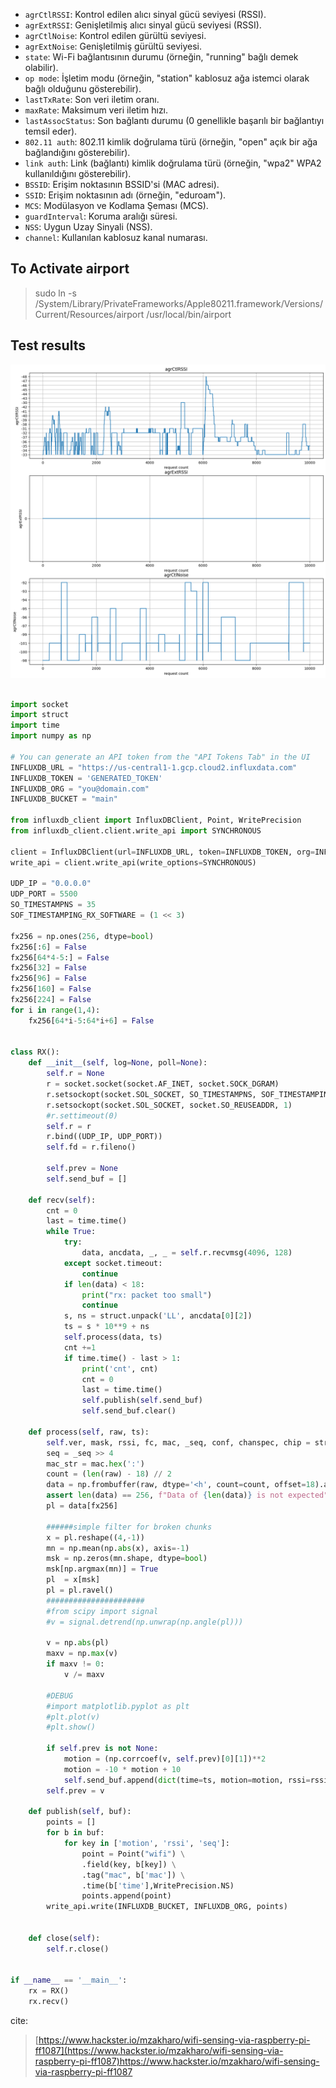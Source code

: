 - `agrCtlRSSI`: Kontrol edilen alıcı sinyal gücü seviyesi (RSSI).
- `agrExtRSSI`: Genişletilmiş alıcı sinyal gücü seviyesi (RSSI).
- `agrCtlNoise`: Kontrol edilen gürültü seviyesi.
- `agrExtNoise`: Genişletilmiş gürültü seviyesi.
- `state`: Wi-Fi bağlantısının durumu (örneğin, "running" bağlı demek olabilir).
- `op mode`: İşletim modu (örneğin, "station" kablosuz ağa istemci olarak bağlı olduğunu gösterebilir).
- `lastTxRate`: Son veri iletim oranı.
- `maxRate`: Maksimum veri iletim hızı.
- `lastAssocStatus`: Son bağlantı durumu (0 genellikle başarılı bir bağlantıyı temsil eder).
- `802.11 auth`: 802.11 kimlik doğrulama türü (örneğin, "open" açık bir ağa bağlandığını gösterebilir).
- `link auth`: Link (bağlantı) kimlik doğrulama türü (örneğin, "wpa2" WPA2 kullanıldığını gösterebilir).
- `BSSID`: Erişim noktasının BSSID'si (MAC adresi).
- `SSID`: Erişim noktasının adı (örneğin, "eduroam").
- `MCS`: Modülasyon ve Kodlama Şeması (MCS).
- `guardInterval`: Koruma aralığı süresi.
- `NSS`: Uygun Uzay Sinyali (NSS).
- `channel`: Kullanılan kablosuz kanal numarası.

## To Activate airport

> sudo ln -s /System/Library/PrivateFrameworks/Apple80211.framework/Versions/Current/Resources/airport /usr/local/bin/airport

## Test results
![](Test_results/second_with_10k_val.png)




```python

import socket
import struct
import time
import numpy as np

# You can generate an API token from the "API Tokens Tab" in the UI
INFLUXDB_URL = "https://us-central1-1.gcp.cloud2.influxdata.com"
INFLUXDB_TOKEN = 'GENERATED_TOKEN'
INFLUXDB_ORG = "you@domain.com"
INFLUXDB_BUCKET = "main"

from influxdb_client import InfluxDBClient, Point, WritePrecision
from influxdb_client.client.write_api import SYNCHRONOUS

client = InfluxDBClient(url=INFLUXDB_URL, token=INFLUXDB_TOKEN, org=INFLUXDB_ORG)
write_api = client.write_api(write_options=SYNCHRONOUS)

UDP_IP = "0.0.0.0"
UDP_PORT = 5500
SO_TIMESTAMPNS = 35
SOF_TIMESTAMPING_RX_SOFTWARE = (1 << 3)

fx256 = np.ones(256, dtype=bool)
fx256[:6] = False
fx256[64*4-5:] = False
fx256[32] = False
fx256[96] = False
fx256[160] = False
fx256[224] = False
for i in range(1,4):
    fx256[64*i-5:64*i+6] = False


class RX():
    def __init__(self, log=None, poll=None):
        self.r = None
        r = socket.socket(socket.AF_INET, socket.SOCK_DGRAM)
        r.setsockopt(socket.SOL_SOCKET, SO_TIMESTAMPNS, SOF_TIMESTAMPING_RX_SOFTWARE)
        r.setsockopt(socket.SOL_SOCKET, socket.SO_REUSEADDR, 1)
        #r.settimeout(0)
        self.r = r
        r.bind((UDP_IP, UDP_PORT))
        self.fd = r.fileno()

        self.prev = None
        self.send_buf = []

    def recv(self):
        cnt = 0
        last = time.time()
        while True:
            try:
                data, ancdata, _, _ = self.r.recvmsg(4096, 128)
            except socket.timeout:
                continue
            if len(data) < 18:
                print("rx: packet too small")
                continue
            s, ns = struct.unpack('LL', ancdata[0][2])
            ts = s * 10**9 + ns
            self.process(data, ts)
            cnt +=1
            if time.time() - last > 1:
                print('cnt', cnt)
                cnt = 0
                last = time.time()
                self.publish(self.send_buf)
                self.send_buf.clear()

    def process(self, raw, ts):
        self.ver, mask, rssi, fc, mac, _seq, conf, chanspec, chip = struct.unpack('<BBbB6sHHHH',raw[:18])
        seq = _seq >> 4
        mac_str = mac.hex(':')
        count = (len(raw) - 18) // 2
        data = np.frombuffer(raw, dtype='<h', count=count, offset=18).astype(np.float32).view(np.complex64)
        assert len(data) == 256, f"Data of {len(data)} is not expected"
        pl = data[fx256]

        ######simple filter for broken chunks
        x = pl.reshape((4,-1))
        mn = np.mean(np.abs(x), axis=-1)
        msk = np.zeros(mn.shape, dtype=bool)
        msk[np.argmax(mn)] = True
        pl  = x[msk]
        pl = pl.ravel()
        ######################
        #from scipy import signal
        #v = signal.detrend(np.unwrap(np.angle(pl)))

        v = np.abs(pl)
        maxv = np.max(v)
        if maxv != 0:
            v /= maxv

        #DEBUG
        #import matplotlib.pyplot as plt
        #plt.plot(v)
        #plt.show()

        if self.prev is not None:
            motion = (np.corrcoef(v, self.prev)[0][1])**2
            motion = -10 * motion + 10
            self.send_buf.append(dict(time=ts, motion=motion, rssi=rssi,mac=mac_str, seq=seq))
        self.prev = v

    def publish(self, buf):
        points = []
        for b in buf:
            for key in ['motion', 'rssi', 'seq']:
                point = Point("wifi") \
                .field(key, b[key]) \
                .tag("mac", b['mac']) \
                .time(b['time'],WritePrecision.NS)
                points.append(point)
        write_api.write(INFLUXDB_BUCKET, INFLUXDB_ORG, points)


    def close(self):
        self.r.close()


if __name__ == '__main__':
    rx = RX()
    rx.recv()


```

cite:

> [https://www.hackster.io/mzakharo/wifi-sensing-via-raspberry-pi-ff1087](https://www.hackster.io/mzakharo/wifi-sensing-via-raspberry-pi-ff1087)https://www.hackster.io/mzakharo/wifi-sensing-via-raspberry-pi-ff1087
